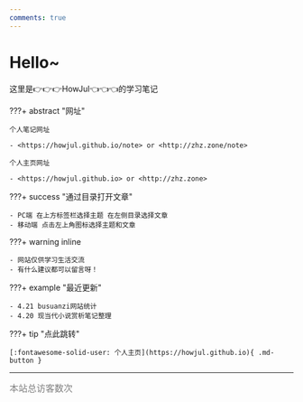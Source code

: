 ```yaml
---
comments: true
---
```


# Hello~

这里是👉👉👉HowJul👈👈👈的学习笔记

???+ abstract "网址"
    
    个人笔记网址

    - <https://howjul.github.io/note> or <http://zhz.zone/note>

    个人主页网址

    - <https://howjul.github.io> or <http://zhz.zone>

???+ success "通过目录打开文章"

    - PC端 在上方标签栏选择主题 在左侧目录选择文章
    - 移动端 点击左上角图标选择主题和文章

???+ warning inline

    - 网站仅供学习生活交流
    - 有什么建议都可以留言呀！

???+ example "最近更新"

    - 4.21 busuanzi网站统计
    - 4.20 现当代小说赏析笔记整理

???+ tip "点此跳转"

    [:fontawesome-solid-user: 个人主页](https://howjul.github.io){ .md-button }

<hr>
<span id="busuanzi_container_site_uv"><font size="3" color="grey">本站总访客数<span id="busuanzi_value_site_uv"></span>次</font></span>
<br/>